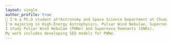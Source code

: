 ```yaml
---
layout: single
author_profile: true
🔭 I'm a Ph.D student at*Astronomy and Space Science Department at Chungbuk National University.
I'm majoring in High-Energy Astrophysics. Pulsar Wind Nebulae, Supernova Remnants
I study Pulsar Wind Nebulae (PWNe) and Supernova Remnants (SNRs).
My work includes developing SED models for PWNe.
---
```


